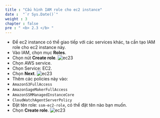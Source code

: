 ```yaml
---
title : "Cấu hình IAM role cho ec2 instance"
date :  "`r Sys.Date()`" 
weight : 3
chapter : false
pre : " <b> 2.3 </b> "
---
```


* Để ec2 instance có thể giao tiếp với các services khác, ta cần tạo IAM role cho ec2 instance này.
* Vào IAM, chọn mục **Roles**.
* Chọn nút **Create role**.
![ec23](/ws1/images/2.prerequisite/2.13.png)
* Chọn AWS service.
* Chọn Service: EC2.
* Chọn **Next**.
![ec23](/ws1/images/2.prerequisite/2.14.png)
* Thêm các policies này vào:
* ```AmazonS3FullAccess```
* ```AmazonSageMakerFullAccess```
* ```AmazonSSMManagedInstanceCore```
* ```CloudWatchAgentServerPolicy```
* Đặt tên role: ```ssm-ec2-role```, có thể đặt tên nào bạn muốn.
* Chọn **Create role**.
![ec23](/ws1/images/2.prerequisite/2.15.png)


